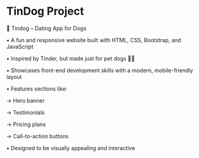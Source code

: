 # TinDog Project


🐾 Tindog – Dating App for Dogs

• A fun and responsive website built with HTML, CSS, Bootstrap, and JavaScript

• Inspired by Tinder, but made just for pet dogs 🐶💕

• Showcases front-end development skills with a modern, mobile-friendly layout

• Features sections like:

   → Hero banner

   → Testimonials

   → Pricing plans

   → Call-to-action buttons

• Designed to be visually appealing and interactive